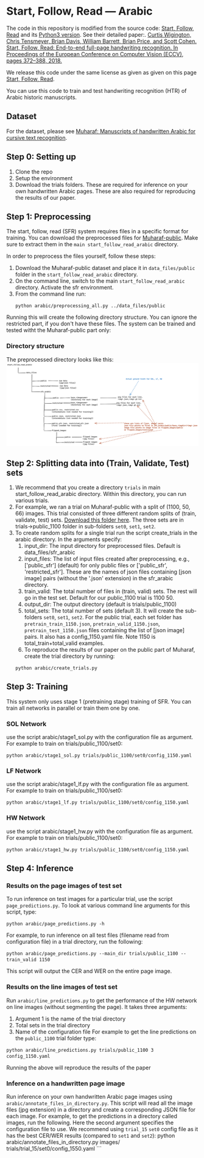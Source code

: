 # Start, Follow, Read &mdash; Arabic
The code in this repository is modified from the source code: [Start, Follow, Read](https://github.com/cwig/start_follow_read) and its [Python3 version](https://github.com/sharmaannapurna/start_follow_read_py3). See their detailed paper:.
[Curtis Wigington, Chris Tensmeyer, Brian Davis, William Barrett, Brian Price, and Scott Cohen. Start, Follow, Read: End-to-end full-page handwriting recognition. In Proceedings of the European Conference on Computer Vision (ECCV), pages 372–388, 2018.](https://openaccess.thecvf.com/content_ECCV_2018/html/Curtis_Wigington_Start_Follow_Read_ECCV_2018_paper.html)

We release this code under the same license as given as given on this page [Start, Follow, Read](https://github.com/cwig/start_follow_read).

You can use this code to train and test handwriting recognition (HTR) of Arabic historic manuscripts.

## Dataset
For the dataset, please see [Muharaf: Manuscripts of handwritten Arabic for cursive text recognition](https://github.com/MehreenMehreen/muharaf). 

## Step 0: Setting up
1. Clone the repo
2. Setup the environment
3. Download the trials folders. These are required for inference on your own handwritten Arabic pages. These are also required for reproducing the results of our paper.



## Step 1: Preprocessing
The start, follow, read (SFR) system requires files in a specific format for training. You can download the preprocessed files for [Muharaf-public](https://zenodo.org/records/11492215). Make sure to extract them in the `main start_follow_read_arabic` directory.

In order to preprocess the files yourself, follow these steps:
1. Download the Muharaf-public dataset and place it in `data_files/public` folder in the `start_follow_read_arabic` directory.
2. On the command line, switch to the main `start_follow_read_arabic` directory. Activate the sfr environment.
3. From the command line run:
   ```
   python arabic/preprocessing_all.py ../data_files/public
   ```
Running this will create the following directory structure. You can ignore the restricted part, if you don't have these files. The system can be trained and tested witht the Muharaf-public part only:   

### Directory structure
The preprocessed directory looks like this: ![directory structure](images/directory_structure.png)

## Step 2: Splitting data into (Train, Validate, Test) sets
1. We recommend that you create a directory `trials` in main start_follow_read_arabic directory. Within this directory, you can run various trials.
2. For example, we ran a trial on Muharaf-public with a split of (1100, 50, 66) images. This trial consisted of three different random splits of (train, validate, test) sets. [Download this folder here](https://zenodo.org/records/11492215). The three sets are in trials->public_1100 folder in sub-folders `set0`, `set1`, `set2`.
3. To create random splits for a single trial run the script create_trials in the arabic directory. In the arguments specify:
   1. input_dir: The input directory for preprocessed files. Default is data_files/sfr_arabic
   2. input_files: The list of input files created after preprocessing, e.g., ['public_sfr'] (default) for only public files or \['public_sfr', 'restricted_sfr'\]. These are the names of json files containing \[json image\] pairs (without the '.json' extension) in the sfr_arabic directory.
   3. train_valid: The total number of files in (train, valid) sets. The rest will go in the test set. Default for our public_1100 trial is 1100 50.
   4. output_dir: The output directory (default is trials/public_1100)
   5. total_sets: The total number of sets (default 3). It will create the sub-folders `set0`, `set1`, `set2`. For the public trial, each set folder has `pretrain_train_1150.json`, `pretrain_valid_1150.json`, `pretrain_test_1150.json` files containing the list of [json image] pairs. It also has a config_1150.yaml file. Note 1150 is total_train+total_valid examples.
   6.  To reproduce the results of our paper on the public part of Muharaf, create the trial directory by running:
      ```
      python arabic/create_trials.py
      ```
  
  

## Step 3: Training
This system only uses stage 1 (pretraining stage) training of SFR. You can train all networks in parallel or train them one by one.
### SOL Network
use the script arabic/stage1_sol.py with the configuration file as argument. For example to train on trials/public_1100/set0:
```
python arabic/stage1_sol.py trials/public_1100/set0/config_1150.yaml
```

### LF Network
use the script arabic/stage1_lf.py with the configuration file as argument. For example to train on trials/public_1100/set0:
```
python arabic/stage1_lf.py trials/public_1100/set0/config_1150.yaml
```

### HW Network
use the script arabic/stage1_hw.py with the configuration file as argument. For example to train on trials/public_1100/set0:
```
python arabic/stage1_hw.py trials/public_1100/set0/config_1150.yaml
```

## Step 4: Inference
### Results on the page images of test set 
To run inference on test images for a particular trial, use the script `page_predictions.py`. To look at various command line arguments for this script, type:
```
python arabic/page_predictions.py -h
```
For example, to run inference on all test files (filename read from configuration file) in a trial directory, run the following: 
```
python arabic/page_predictions.py --main_dir trials/public_1100 --train_valid 1150
```
This script will output the CER and WER on the entire page image.
### Results on the line images of test set 
Run `arabic/line_predictions.py` to get the performance of the HW network on line images (without segmenting the page). It takes three arguments:
1. Argument 1 is the name of the trial directory
2. Total sets in the trial directory
3. Name of the configuration file
For example to get the line predictions on the `public_1100` trial folder type:
```
python arabic/line_predictions.py trials/public_1100 3 config_1150.yaml 
```
Running the above will reproduce the results of the paper
### Inference on a handwritten page image
Run inference on your own handwritten Arabic page images using `arabic/annotate_files_in_directory.py`. This script will read all the image files (jpg extension) in a directory and create a corresponding JSON file for each image. For example, to get the predictions in a directory called images, run the following. Here the second argument specifies the configuration file to use. We recommend using `trial_15` `set0` config file as it has the best CER/WER results (compared to `set1` and `set2`):
python arabic/annotate_files_in_directory.py images/ trials/trial_15/set0/config_1550.yaml ```
```
